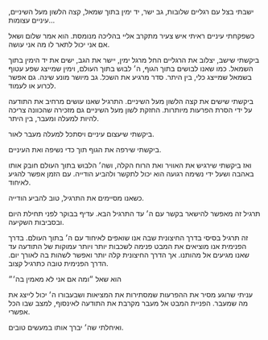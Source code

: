 

ישבתי בצל עם רגליים שלובות, גב ישר, יד ימין בתוך שמאל, קצה הלשון מעל השיניים, עיניים עצומות…

כשפקחתי עיניים ראיתי איש צעיר מתקרב אליי בהליכה מנומסת. הוא אמר שלום ושאל אם אני יכול לתאר לו מה אני עושה.

ביקשתי שישב, יצלוב את הרגליים החל מרגל ימין, יישר את הגב, ישים את יד הימין בתוך השמאל. כמו שאנו לבושים בתוך הגוף, ה׳ לבוש בתוך העולם, וימין שמייצג שפע עטוף בשמאל שמייצג כלי, בין היתר. סדר מרגיע את השכל. גב מיושר מונע שינה. גם אפשר לכרוע או לעמוד.

ביקשתי שישים את קצה הלשון מעל השיניים. התרגיל שאנו עושים מרחיב את התודעה על ידי הסרת הפרעות מיותרות. החזקת לשון מעל השיניים גם מזכירה שהכוונה צריכה להיות למעלה ומעבר, בין היתר.

ביקשתי שיעצום עיניים ויסתכל למעלה מעבר לאור.

ביקשתי שירפה את הגוף תוך כדי נשיפה ואת העיניים.

ואז ביקשתי שירגיש את האוויר ואת הרוח הקלה, ושה׳ הלבוש בתוך העולם חובק אותו באהבה ושעל ידי נשימה רגועה הוא יכול לתקשר ולהביע הודייה. עם הזמן אפשר להגיע לאיחוד. 

כשאנו מסיימים את התרגיל, טוב להביע הודייה.

תרגיל זה מאפשר להישאר בקשר עם ה׳ עד התרגיל הבא. עדיף בבוקר לפני תחילת היום ובסביבות השקיעה.

זה תרגיל בסיסי בדרך החיצונית שבה אנו שואפים לאיחוד עם ה׳ בתוך העולם. בדרך הפנימית אנו מוציאים את המבט פנימה לשכבות יותר ויותר עמוקות של התודעה עד שאנו מגיעים אל מהותנו. אך הדרך החיצונית קלה יותר ואפשר לשהות בה לאורך יום. הדרך הפנימית טובה כתרגיל קצוב.

הוא שאל ״ומה אם אני לא מאמין בה׳״

עניתי שרוגע מסיר את ההפרעות שמסתירות את המציאות ושבעבורו ה׳ יכול לייצג את מה שמעבר. הפניית המבט אל מעבר מקרבת את התודעה לאינסוף, למצב שבו הכל אפשרי.

ואיחלתי שה׳ יברך אותו במעשים טובים.

